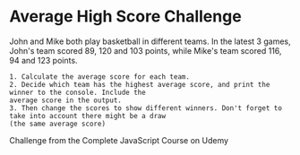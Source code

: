 # Average High Score Challenge

John and Mike both play basketball in different teams. In the latest 3 games, John's team scored 89, 120 and 103 points, 
while Mike's team scored 116, 94 and 123 points.

    1. Calculate the average score for each team.
    2. Decide which team has the highest average score, and print the winner to the console. Include the 
    average score in the output.
    3. Then change the scores to show different winners. Don't forget to take into account there might be a draw 
    (the same average score)
 
 Challenge from the Complete JavaScript Course on Udemy
